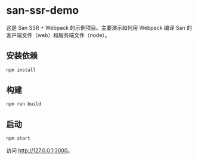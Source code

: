 # san-ssr-demo

这是 San SSR + Webpack 的示例项目。主要演示如何用 Webpack 编译 San 的客户端文件（web）和服务端文件（node）。

## 安装依赖

``` bash
npm install
```

## 构建

```bash
npm run build
```

## 启动

```bash
npm start
```

访问 <http://127.0.0.1:3000>。

